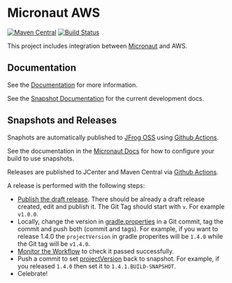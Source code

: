 # Micronaut AWS

[![Maven Central](https://img.shields.io/maven-central/v/io.micronaut.configuration/micronaut-aws-common.svg?label=Maven%20Central)](https://search.maven.org/search?q=g:%22io.micronaut.configuration%22%20AND%20a:%22micronaut-aws-common%22)
[![Build Status](https://github.com/micronaut-projects/micronaut-aws/workflows/Java%20CI/badge.svg)](https://github.com/micronaut-projects/micronaut-aws/actions)

This project includes integration between [Micronaut](http://micronaut.io) and AWS.

## Documentation

See the [Documentation](https://micronaut-projects.github.io/micronaut-aws/latest/guide) for more information.

See the [Snapshot Documentation](https://micronaut-projects.github.io/micronaut-aws/snapshot/guide) for the current development docs.

## Snapshots and Releases

Snaphots are automatically published to [JFrog OSS](https://oss.jfrog.org/artifactory/oss-snapshot-local/) using [Github Actions](https://github.com/micronaut-projects/micronaut-aws/actions).

See the documentation in the [Micronaut Docs](https://docs.micronaut.io/latest/guide/index.html#usingsnapshots) for how to configure your build to use snapshots.

Releases are published to JCenter and Maven Central via [Github Actions](https://github.com/micronaut-projects/micronaut-aws/actions).

A release is performed with the following steps:

* [Publish the draft release](https://github.com/micronaut-projects/micronaut-aws/releases). There should be already a draft release created, edit and publish it. The Git Tag should start with `v`. For example `v1.0.0`.
* Locally, change the version in [gradle.properties](https://github.com/micronaut-projects/micronaut-aws/blob/master/gradle.properties#L1) in a Git commit, tag the commit and push both (commit and tags). For example, if you want to release 1.4.0 the `projectVersion` in gradle properites will be `1.4.0` while the Git tag will be `v1.4.0`.
* [Monitor the Workflow](https://github.com/micronaut-projects/micronaut-aws/actions?query=workflow%3ARelease) to check it passed successfully.
* Push a commit to set [projectVersion](https://github.com/micronaut-projects/micronaut-aws/blob/master/gradle.properties#L1)  back to snapshot. For example, if you released `1.4.0` then set it to `1.4.1.BUILD-SNAPSHOT`.
* Celebrate!
